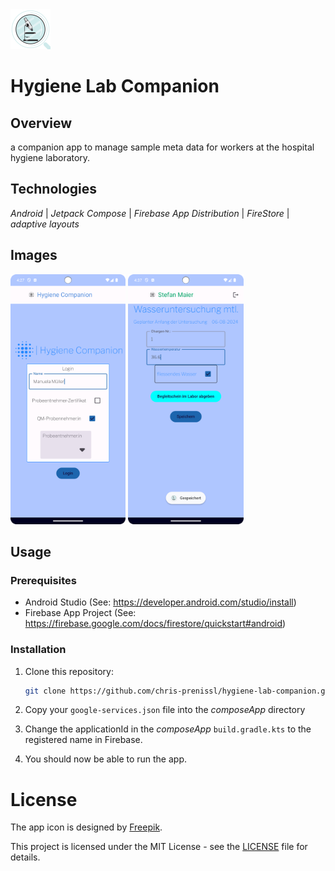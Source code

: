 <img src="composeApp/src/androidMain/ic_launcher-playstore.png" alt="App Icon" width="64" height="64"/>

# Hygiene Lab Companion

## Overview

a companion app to manage sample meta data for workers at the hospital hygiene laboratory.

## Technologies

_Android_ | _Jetpack Compose_ | _Firebase App Distribution_ | _FireStore_ | _adaptive layouts_

## Images

<img src="screenshots/login.png" alt="Android Screenshot" height="400"/>
<img src="screenshots/phone_sample.png" alt="iOS Screenshot" height="400"/>

## Usage

### Prerequisites

- Android Studio (See: https://developer.android.com/studio/install)
- Firebase App Project (See: https://firebase.google.com/docs/firestore/quickstart#android)

### Installation

1. Clone this repository:

   ```bash
   git clone https://github.com/chris-prenissl/hygiene-lab-companion.git
   ```

2. Copy your ```google-services.json``` file into the _composeApp_ directory

3. Change the applicationId in the _composeApp_ ```build.gradle.kts``` to the registered name in Firebase.

4. You should now be able to run the app.

# License

The app icon is designed by [Freepik](http://www.freepik.com/).

This project is licensed under the MIT License - see the [LICENSE](LICENSE.md) file for details.